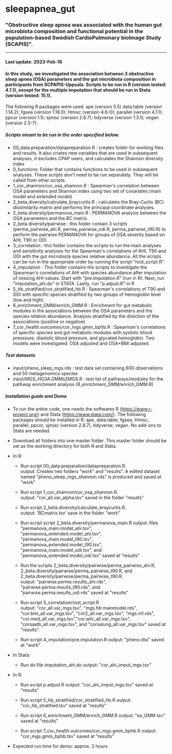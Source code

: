 # sleepapnea_gut

### "Obstructive sleep apnea was associated with the human gut microbiota composition and functional potential in the population-based Swedish CardioPulmonary bioImage Study (SCAPIS)".

***

#### Last update: 2023-Feb-16

 

#### In this study, we investigated the association between 3 obstructive sleep apnea (OSA) parameters and the gut microbiota composition in participants from SCPAPIS-Uppsala. Scripts to be run in R (version tested: 4.1.1), except for the multiple imputation that should be run in Stata (version tested: 15.1). 

The following R packages were used: 
ape (version 5.5)
data.table (version 1.14.2);
fgsea (version 1.18.0); 
Hmisc (version 4.6-0); 
parallel (version 4.1.1); 
ppcor (version 1.1); 
sjmisc (version 2.8.7); 
tidyverse (version 1.3.1); 
vegan (version 2.5-7).

##### Scripts meant to be run in the order specified below. 

* 00_data.preparation/datapreparation.R : creates folder for working files and results. It also criates new variables that are used in subsequent analyses, it excludes CPAP users, and calculates the Shannon diversity index
* 0_functions: Folder that contains functions to be used in subsequent analyses. These scripts don't need to be run separately. They will be called from other scripts. 
* 1_cor_shannon/cor_osa_shannon.R : Spearman's correlation between OSA parameters and Shannon index using two set of covariates (main model and extended model)
* 2_beta.diversity/calculate_braycurtis.R : calculates the Bray-Curtis (BC) dissimilarity matrix and performs the principal coordinate analyses. 
* 2_beta.diversity/permanova_main.R : PERMANOVA analysis between the OSA parameters and the BC matrix.
* 2_beta.diversity/pairwise : this folder contain 3 scripts (perma_pairwise_ahi.R, perma_pairwise_odi.R, perma_pairwise_t90.R) to perform the pairwise PERMANOVA for groups of OSA severity based on AHI, T90 or ODI. 
* 3_correlation : this folder contains the scripts to run the main analyses and sensitivity analyses for the Spearman's correlations of AHI, T90 and ODI with the gut microbiota species relative abundance. All the scripts can be run in the appropriate order by running the script "root_script.R". 
* 4_imputation : This folder contains the scripts to investigate the Spearman's correlations of AHI with species abundance after imputation of missing AHI values. Start with "pre.imputation.R" (run in R). Next, run "imputation_ahi.do" in STATA. Lastly, run "p.adjust.R" in R
* 5_hb_stratified/cor_stratified_hb.R : Spearman's correlations of T90 and ODI with specific species stratified by two groups of hemoglobin level (low and high). 
* 6_enrichment_GMM/enrich_GMM.R : Enrichment for gut metabolic modules in the associations between the OSA parameters and the species relative abundance. Analysis stratified by the direction of the associations (positive or negative) 
* 7_cor_health.outcomes/cor_mgs.gmm_bphb.R : Spearman's correlations of specific species and gut metabolic modules with systolic blood presssure, diastolic blood pressure, and glycated hemoglobin. Two models were investigated: OSA adjusted and OSA+BMI adjusted. 


##### Test datasets 
    
* input/pheno_sleep_mgs.rds : test data set containing 600 observations and 50 metagenomics species 
* input/MGS_HG3A.GMMs2MGS.R : test list of pathways/modules for the pathway enrichment analysis (6_enrichment_GMM/enrich_GMM.R)


##### Installation guide and Demo

* To run the entire code, one needs the softwares R (https://www.r-project.org/) and Stata (https://www.stata.com/). The following packages should be installed in R: ape, data.table, fgsea,
Hmisc, parallel, ppcor, sjmisc (version 2.8.7), tidyverse, vegan. No add-ons to Stata are needed. 

* Download all folders into one master folder. This master folder should be set as the working directory for both R and Stata. 

* In R:
     *  Run script 00_data.preparation/datapreparation.R.    
     output: Creates two folders "work" and "results". A edited dataset named "pheno_sleep_mgs_shannon.rds" is produced and saved at "work"
     
     *  Run script 1_cor_shannon/cor_osa_shannon.R.      
     output: "cor_all.var_alpha.tsv" saved in the folder "results"
     
     *  Run script 2_beta.diversity/calculate_braycurtis.R.     
     output: 'BCmatrix.tsv' save in the folder "work" 
     
     *  Run script script 2_beta.diversity/permanova_main.R
     output: files "permanova_main.model_ahi.tsv", "permanova_extended.model_ahi.tsv", "permanova_main.model_t90.tsv", "permanova_extended.model_t90.tsv", "permanova_main.model_odi.tsv", and "permanova_extended.model_odi.tsv" saved at "results" 
     
     *  Run the scripts 2_beta.diversity/pairwise/perma_pairwise_ahi.R, 2_beta.diversity/pairwise/perma_pairwise_t90.R, and 2_beta.diversity/pairwise/perma_pairwise_t90.R.  
     output: "pairwise.perma.results_ahi.rds", "pairwise.perma.results_t90.rds", and "pairwise.perma.results_odi.rds" saved at "results"
     
     *  Run script 3_correlation/root_script.R  
     output: "cor_all.var_mgs.tsv", "mgs.fdr.mainmodel.rds", "cor.bmi_all.var_mgs.tsv", "cor2_all.var_mgs.tsv", "mgs.m1.rds", "cor.med_all.var_mgs.tsv","cor.whr_all.var_mgs.tsv", "corsaatb_all.var_mgs.tsv", and "corsalung_all.var_mgs.tsv" saved at "results". 
     
     *  Run script 4_imputation/pre.imputation.R 
     output: "pheno.dta" saved at "work"
 
* In Stata: 
     *  Run do.file imputation_ahi.do
     output: "cor_ahi_imput_mgs.tsv"
     
* In R: 
     *  Run script p.adjust.R
     output: "cor_ahi_imput_mgs.tsv" saved at "results"
     
     * Run script 5_hb_stratified/cor_stratified_hb.R
     output: "cor_hb_stratified.tsv" saved at "results"
     
     * Run script 6_enrichment_GMM/enrich_GMM.R
     output: "ea_GMM.tsv" saved at "results"
     
     * Run script 7_cor_health.outcomes/cor_mgs.gmm_bphb.R
     output: "cor_mgs.gmm_bphb.tsv" saved at "results"
     
     
* Expected run time for demo: approx. 2 hours 

